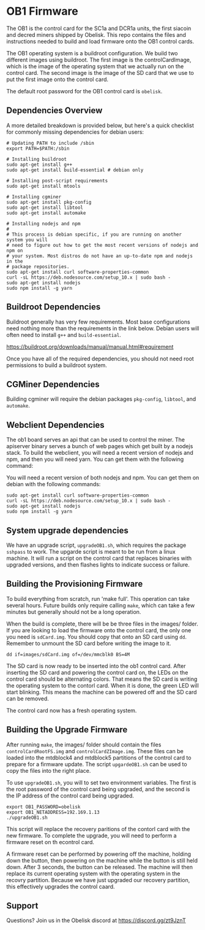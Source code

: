 # OB1 Firmware

The OB1 is the control card for the SC1a and DCR1a units, the first siacoin and
decred miners shipped by Obelisk. This repo contains the files and instructions
needed to build and load firmware onto the OB1 control cards.

The OB1 operating system is a buildroot configuration. We build two different
images using buildroot. The first image is the controlCardImage, which is the
image of the operating system that we actually run on the control card. The
second image is the image of the SD card that we use to put the first image onto
the control card.

The default root password for the OB1 control card is `obelisk`.

## Dependencies Overview

A more detailed breakdown is provided below, but here's a quick checklist for
commonly missing dependencies for debian users:

```
# Updating PATH to include /sbin
export PATH=$PATH:/sbin

# Installing buildroot
sudo apt-get install g++
sudo apt-get install build-essential # debian only

# Installing post-script requirements
sudo apt-get install mtools

# Installing cgminer
sudo apt-get install pkg-config
sudo apt-get install libtool
sudo apt-get install automake

# Installing nodejs and npm
#
# This process is debian specific, if you are running on another system you will
# need to figure out how to get the most recent versions of nodejs and npm on
# your system. Most distros do not have an up-to-date npm and nodejs in the
# package repositories.
sudo apt-get install curl software-properties-common 
curl -sL https://deb.nodesource.com/setup_10.x | sudo bash -
sudo apt-get install nodejs
sudo npm install -g yarn
```

## Buildroot Dependencies

Buildroot generally has very few requirements. Most base configurations need
nothing more than the requirements in the link below. Debian users will often
need to install `g++` and `build-essential`.

https://buildroot.org/downloads/manual/manual.html#requirement

Once you have all of the required dependencies, you should not need root
permissions to build a buildroot system.

## CGMiner Dependencies

Building cgminer will require the debian packages `pkg-config`, `libtool`, and
`automake`.

## Webclient Dependencies

The ob1 board serves an api that can be used to control the miner. The apiserver
binary serves a bunch of web pages which get built by a nodejs stack. To build
the webclient, you will need a recent version of nodejs and npm, and then you
will need yarn. You can get them with the following command:

You will need a recent version of both nodejs and npm. You can get them on
debian with the following commands:

```
sudo apt-get install curl software-properties-common
curl -sL https://deb.nodesource.com/setup_10.x | sudo bash -
sudo apt-get install nodejs
sudo npm install -g yarn
```

## System upgrade dependencies

We have an upgrade script, `upgradeOB1.sh`, which requires the package `sshpass`
to work. The upgarde script is meant to be run from a linux machine. It will run
a script on the control card that replaces binaries with upgraded versions, and
then flashes lights to indicate success or failure.

## Building the Provisioning Firmware

To build everything from scratch, run 'make full'. This operation can take
several hours. Future builds only require calling `make`, which can take a few
minutes but generally should not be a long operation.

When the build is complete, there will be be three files in the images/ folder.
If you are looking to load the firmware onto the control card, the only one you
need is `sdCard.img`. You should copy that onto an SD card using `dd`. Remember
to unmount the SD card before writing the image to it.

```
dd if=images/sdCard.img of=/dev/mmcblk0 BS=4M
```

The SD card is now ready to be inserted into the ob1 control card. After
inserting the SD card and powering the control card on, the LEDs on the control
card should be alternating colors. That means the SD card is writing the
operating system to the contorl card. When it is done, the green LED will start
blinking. This means the machine can be powered off and the SD card can be
removed.

The control card now has a fresh operating system.

## Building the Upgrade Firmware

After running `make`, the images/ folder should contain the files
`controlCardRootFS.img` and `controlCardZImage.img`. These files can be loaded
into the mtdblock4 and mtdblock5 partitions of the control card to prepare for a
firmware update. The script `upgardeOB1.sh` can be used to copy the files into
the right place.

To use `upgradeOB1.sh`, you will to set two environment variables. The first is
the root password of the control card being upgraded, and the second is the IP
address of the control card being upgraded.

```
export OB1_PASSWORD=obelisk
export OB1_NETADDRESS=192.169.1.13
./upgradeOB1.sh
```

This script will replace the recovery paritions of the contorl card with the new
firmware. To complete the upgrade, you will need to perform a firmware reset on
th econtrol card.

A firmware reset can be performed by powering off the machine, holding down the
button, then powering on the machine while the button is still held down. After
3 seconds, the button can be released. The machine will then replace its current
operating system with the operating system in the recovry partition. Because we
have just upgraded our recovery partition, this effectively upgrades the control
caard.

## Support

Questions? Join us in the Obelisk discord at https://discord.gg/zt9JznT
